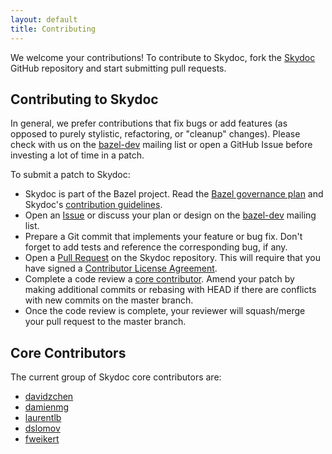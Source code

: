 ```yaml
---
layout: default
title: Contributing
---
```


We welcome your contributions! To contribute to Skydoc, fork the [Skydoc][repo]
GitHub repository and start submitting pull requests.

[repo]: https://github.com/bazelbuild/skydoc

## Contributing to Skydoc

In general, we prefer contributions that fix bugs or add features (as opposed to
purely stylistic, refactoring, or "cleanup" changes). Please check with us on
the [bazel-dev][bazel-dev] mailing list or open a GitHub Issue before investing
a lot of time in a patch.

[bazel-dev]: https://groups.google.com/forum/#!forum/bazel-dev

To submit a patch to Skydoc:

* Skydoc is part of the Bazel project. Read the [Bazel governance
  plan](http://www.bazel.io/governance.html) and Skydoc's [contribution
  guidelines](https://github.com/bazelbuild/skydoc/blob/master/CONTRIBUTING.md).
* Open an [Issue](https://github.com/bazelbuild/skydoc/issues) or discuss your
  plan or design on the [bazel-dev][bazel-dev] mailing list.
* Prepare a Git commit that implements your feature or bug fix. Don't forget to
  add tests and reference the corresponding bug, if any.
* Open a [Pull Request][pull-request] on the Skydoc repository. This will
  require that you have signed a [Contributor License Agreement][cla].
* Complete a code review a [core contributor](#core-contributors). Amend your
  patch by making additional commits or rebasing with HEAD if there are
  conflicts with new commits on the master branch.
* Once the code review is complete, your reviewer will squash/merge your pull
  request to the master branch.

[pull-request]: https://github.com/bazelbuild/skydoc/pulls
[cla]: https://cla.developers.google.com/

## Core Contributors

The current group of Skydoc core contributors are:

* [davidzchen](https://github.com/davidzchen)
* [damienmg](https://github.com/damienmg)
* [laurentlb](https://github.com/laurentlb)
* [dslomov](https://github.com/dslomov)
* [fweikert](https://github.com/fweikert)

